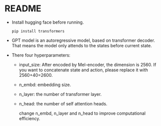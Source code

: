 # README

- Install hugging face before running.

  ```
  pip install transformers
  ```

- GPT model is an autoregressive model, based on transformer decoder. That means the model only attends to the states before current state.

- There four hyperparameters:

  - input_size: After encoded by Mel-encoder, the dimension is 2560. If you want to concatenate state and action, please replace it with 2560+40=2600.

  - n_embd: embedding size.

  - n_layer: the number of transformer layer.

  - n_head: the number of self attention heads.

    change n_embd, n_layer and n_head to improve computational efficiency.